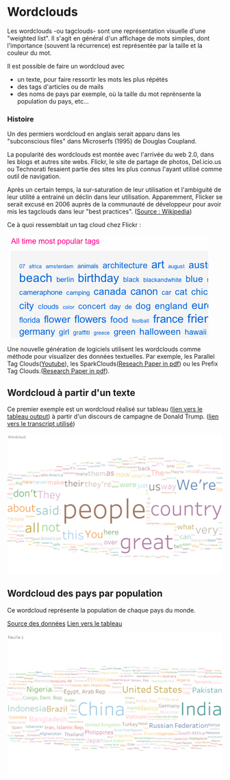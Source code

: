 # Wordclouds

Les wordclouds -ou tagclouds- sont une représentation visuelle d'une "weighted list". Il s'agit en général d'un affichage de mots simples, dont l'importance (souvent la récurrence) est représentée par la taille et la couleur du mot. 

Il est possible de faire un wordcloud avec
 * un texte, pour faire ressortir les mots les plus répétés
 * des tags d'articles ou de mails
 * des noms de pays par exemple, où la taille du mot reprénsente la population du pays, etc...

### Histoire

Un des permiers wordcloud en anglais serait apparu dans les "subconscious files" dans Microserfs (1995) de Douglas Coupland.

La popularité des wordclouds est montée avec l'arrivée du web 2.0, dans les blogs et autres site webs. Flickr, le site de partage de photos, Del.icio.us ou Technorati fesaient partie des sites les plus connus l'ayant utilisé comme outil de navigation.

Après un certain temps, la sur-saturation de leur utilisation et l'ambiguité de leur utilité a entrainé un déclin dans leur utilisation. Apparemment, Flicker se serait excusé en 2006 auprès de la communauté de développeur pour avoir mis les tagclouds dans leur "best practices". ([Source : Wikipedia](https://en.wikipedia.org/wiki/Tag_cloud))

Ce à quoi ressemblait un tag cloud chez Flickr :

![Tag cloud in Flickr](img/flickr.png)

Une nouvelle génération de logiciels utilisent les wordclouds comme méthode pour visualizer des données textuelles. Par exemple, les Parallel Tag Clouds([Youtube](https://www.youtube.com/watch?v=rL3Ga6xBgLw)), les SparkClouds([Reseach Paper in pdf](https://web.archive.org/web/20130928054952/http://research.microsoft.com/en-us/um/people/nath/docs/sparkclouds_infovis2010.pdf)) ou les Prefix Tag Clouds.([Research Paper in pdf](http://www.vis.uni-stuttgart.de/uploads/tx_vispublications/PrefixTagClouds-IV2013.pdf)).

## Wordcloud à partir d'un texte

Ce premier exemple est un wordcloud réalisé sur tableau ([lien vers le tableau output](https://public.tableau.com/profile/roland7442#!/vizhome/TrumpCampainSpeechWordcloud/Feuille1?publish=yes)) à partir d'un discours de campagne de Donald Trump. ([lien vers le transcript utilisé](http://www.palmbeachpost.com/news/national/read-full-transcript-trump-rally-speech-florida/DeDCpoNEKLQmWcIKndWB0M/))

![Wordcloud](img/wordcloud.png)

## Wordcloud des pays par population

Ce wordcloud représente la population de chaque pays du monde.

[Source des données](https://data.worldbank.org/data-catalog/Population-ranking-table)
[Lien vers le tableau](https://public.tableau.com/profile/roland7442#!/vizhome/CountriesWordcloud/Feuille1?publish=yes)

![Wordcloud](img/wordcloud2.png)

